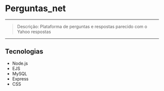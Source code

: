 # Perguntas_net
---
> Descrição: Plataforma de perguntas e respostas parecido com o Yahoo respostas
---
## Tecnologias
+  Node.js
+  EJS
+ MySQL
+ Express
+ CSS
